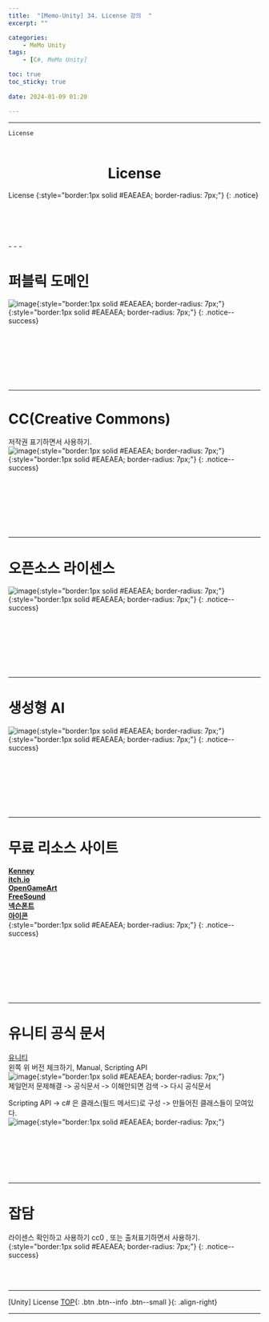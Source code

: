 ```yaml
---
title:  "[Memo-Unity] 34. License 강의  "
excerpt: ""

categories:
    - MeMo Unity
tags:
    - [C#, MeMo Unity]

toc: true
toc_sticky: true
 
date: 2024-01-09 01:20

---
```

- - -

`License`
<BR><BR>

<center><H1>  License  </H1></center>
License
{:style="border:1px solid #EAEAEA; border-radius: 7px;"}
{: .notice} 
<br><br><br><br><br><br>
- - - 

# 퍼블릭 도메인
![image](https://github.com/levell1/levell1.github.io/assets/96651722/6bdfe173-db8b-4d32-95cd-43a9d560153f){:style="border:1px solid #EAEAEA; border-radius: 7px;"}  
{:style="border:1px solid #EAEAEA; border-radius: 7px;"}
{: .notice--success}  

<br><br><br><br><br><br>
- - -

# CC(Creative Commons)
저작권 표기하면서 사용하기.  
![image](https://github.com/levell1/levell1.github.io/assets/96651722/ae0c882c-7ca8-4dec-bf35-94fff4b4f8cc){:style="border:1px solid #EAEAEA; border-radius: 7px;"}  
{:style="border:1px solid #EAEAEA; border-radius: 7px;"}
{: .notice--success} 

<br><br><br><br><br><br>
- - -

# 오픈소스 라이센스
![image](https://github.com/levell1/levell1.github.io/assets/96651722/33ac65a5-ac5d-482f-93b1-ee04e27e17ee){:style="border:1px solid #EAEAEA; border-radius: 7px;"}  
{:style="border:1px solid #EAEAEA; border-radius: 7px;"}
{: .notice--success} 

<br><br><br><br><br><br>
- - -

# 생성형 AI 
![image](https://github.com/levell1/levell1.github.io/assets/96651722/29dbd609-b010-4598-915f-701b868c05e4){:style="border:1px solid #EAEAEA; border-radius: 7px;"}  
{:style="border:1px solid #EAEAEA; border-radius: 7px;"}
{: .notice--success} 

<br><br><br><br><br><br>
- - -

# 무료 리소스 사이트
[**Kenney**](https://kenney.nl/assets)  
[**itch.io**](https://itch.io/game-assets/free)  
[**OpenGameArt**](https://opengameart.org/)  
[**FreeSound**](https://freesound.org/)  
[**넥슨폰트**](https://levelup.nexon.com/)  
[**아이콘**](https://game-icons.net/)  
{:style="border:1px solid #EAEAEA; border-radius: 7px;"}
{: .notice--success} 

<br><br><br><br><br><br>
- - -

# 유니티 공식 문서

[유니티](https://docs.unity3d.com/kr/)  
왼쪽 위 버전 체크하기, Manual, Scripting API  
![image](https://github.com/levell1/levell1.github.io/assets/96651722/2d85765e-bc38-4147-a5bb-2c10702912c1){:style="border:1px solid #EAEAEA; border-radius: 7px;"}  
제일먼저 문제해결 -> 공식문서 -> 이해안되면 검색 -> 다시 공식문서  

Scripting API -> c# 은 클래스(필드 메서드)로 구성 -> 만들어진 클래스들이 모여있다.  
![image](https://github.com/levell1/levell1.github.io/assets/96651722/4f4be9a4-ec27-481a-a059-805d1fb41da9){:style="border:1px solid #EAEAEA; border-radius: 7px;"}  

<br><br><br><br><br>
- - - 

# 잡담
라이센스 확인하고 사용하기 cc0 , 또는 출처표기하면서 사용하기.
{:style="border:1px solid #EAEAEA; border-radius: 7px;"}
{: .notice--success}  

<br><br>
- - - 

[Unity] License
[TOP](#){: .btn .btn--info .btn--small }{: .align-right}
<br>
- - -
